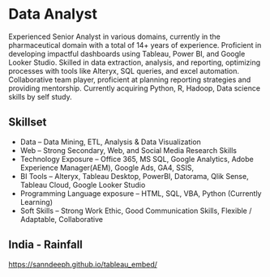 # Data Analyst


Experienced Senior Analyst in various domains, currently in the pharmaceutical domain with a total of 14+ years of experience. Proficient in developing impactful dashboards using Tableau, Power BI, and Google Looker Studio. Skilled in data extraction, analysis, and reporting, optimizing processes with tools like Alteryx, SQL queries, and excel automation. Collaborative team player, proficient at planning reporting strategies and providing mentorship. Currently acquiring Python, R, Hadoop, Data science skills by self study.

## Skillset

- Data – Data Mining, ETL, Analysis & Data Visualization
- Web – Strong Secondary, Web, and Social Media Research Skills
- Technology Exposure – Office 365, MS SQL, Google Analytics, Adobe Experience Manager(AEM), Google Ads, GA4, SSIS,
- BI Tools – Alteryx, Tableau Desktop, PowerBI, Datorama, Qlik Sense, Tableau Cloud, Google Looker Studio
- Programming Language exposure – HTML, SQL, VBA, Python (Currently Learning)
- Soft Skills – Strong Work Ethic, Good Communication Skills, Flexible / Adaptable, Collaborative

## India - Rainfall
https://sanndeeph.github.io/tableau_embed/



